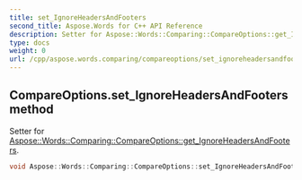 ```yaml
---
title: set_IgnoreHeadersAndFooters
second_title: Aspose.Words for C++ API Reference
description: Setter for Aspose::Words::Comparing::CompareOptions::get_IgnoreHeadersAndFooters. 
type: docs
weight: 0
url: /cpp/aspose.words.comparing/compareoptions/set_ignoreheadersandfooters/
---
```

## CompareOptions.set_IgnoreHeadersAndFooters method


Setter for [Aspose::Words::Comparing::CompareOptions::get_IgnoreHeadersAndFooters](./get_ignoreheadersandfooters/).

```cpp
void Aspose::Words::Comparing::CompareOptions::set_IgnoreHeadersAndFooters(bool value)
```

